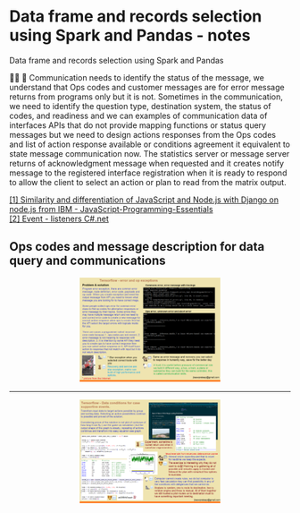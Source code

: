 # Data frame and records selection using Spark and Pandas - notes
Data frame and records selection using Spark and Pandas

👧💬 🎈 Communication needs to identify the status of the message, we understand that Ops codes and customer messages are for error message returns from programs only but it is not. Sometimes in the communication, we need to identify the question type, destination system, the status of codes, and readiness and we can examples of communication data of interfaces APIs that do not provide mapping functions or status query messages but we need to design actions responses from the Ops codes and list of action response available or conditions agreement it equivalent to state message communication now. The statistics server or message server returns of acknowledgment message when requested and it creates notify message to the registered interface registration when it is ready to respond to allow the client to select an action or plan to read from the matrix output. </br>

[ [1] Similarity and differentiation of JavaScript and Node.js with Django on node.js from IBM - JavaScript-Programming-Essentials ]( https://github.com/jkaewprateep/javascripts_vs_node-js/blob/main/README.md ) </br>
[ [2] Event - listeners C#.net  ]( https://github.com/jkaewprateep/javascripts_vs_node-js?tab=readme-ov-file#event---listeners-cnet- ) </br>

## Ops codes and message description for data query and communications

<p align="center" width="100%">
    <img width="50%" src="https://github.com/jkaewprateep/data_frame_and_records_selection_using_Spark_and_Pandas/blob/main/01.png">
</p>

- - -

<p align="center" width="100%">
    <img width="50%" src="https://github.com/jkaewprateep/data_frame_and_records_selection_using_Spark_and_Pandas/blob/main/02.png">
</p>
